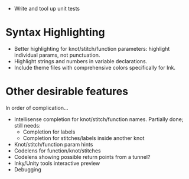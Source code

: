 - Write and tool up unit tests

# Syntax Highlighting
- Better highlighting for knot/stitch/function parameters: highlight individual params, not punctuation.
- Highlight strings and numbers in variable declarations.
- Include theme files with comprehensive colors specifically for Ink.

# Other desirable features

In order of complication...

- Intellisense completion for knot/stitch/function names. Partially done; still needs:
    - Completion for labels
    - Completion for stitches/labels inside another knot
- Knot/stitch/function param hints
- Codelens for function/knot/stitches
- Codelens showing possible return points from a tunnel?
- Inky/Unity tools interactive preview
- Debugging
